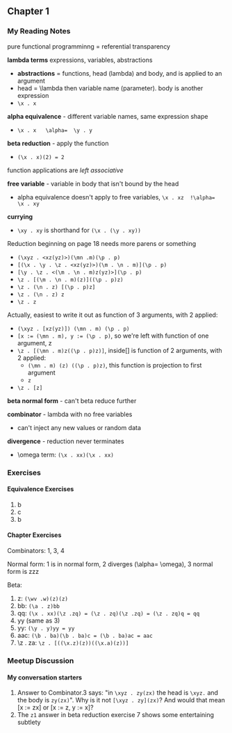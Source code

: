 ## Chapter 1

### My Reading Notes

pure functional programminng = referential transparency

**lambda terms** expressions, variables, abstractions
* **abstractions** = functions, head (lambda) and body, and is applied to an argument
* head = \lambda then variable name (parameter). body is another expression
* `\x . x`

**alpha equivalence** - different variable names, same expression shape
* `\x . x   \alpha=  \y . y`

**beta reduction** - apply the function
* `(\x . x)(2) = 2`

function applications are _left associative_

**free variable** - variable in body that isn't bound by the head
* alpha equivalence doesn't apply to free variables, `\x . xz  !\alpha=  \x . xy`

**currying**
* `\xy . xy` is shorthand for `(\x . (\y . xy))`

Reduction beginning on page 18 needs more parens or something
* `(\xyz . <xz(yz)>)(\mn .m)(\p . p)`
* `[(\x . \y . \z . <xz(yz)>)(\m . \n . m)](\p . p)`
* `[\y . \z . <(\m . \n . m)z(yz)>](\p . p)`
* `\z . [(\m . \n . m)(z)]((\p . p)z)`
* `\z . (\n . z) [(\p . p)z]`
* `\z . (\n . z) z`
* `\z . z`

Actually, easiest to write it out as function of 3 arguments, with 2 applied:
* `(\xyz . [xz(yz)]) (\mn . m) (\p . p)`
* `[x := (\mn . m), y := (\p . p)`, so we're left with function of one argument, z
* `\z . [(\mn . m)z((\p . p)z)]`, inside[] is function of 2 arguments, with 2 applied:
    * `(\mn . m) (z) ((\p . p)z)`, this function is projection to first argument
    * `z`
* `\z . [z]`

**beta normal form** - can't beta reduce further

**combinator** - lambda with no free variables
* can't inject any new values or random data

**divergence** - reduction never terminates
* \omega term: `(\x . xx)(\x . xx)`

### Exercises

#### Equivalence Exercises

1. b
2. c
3. b

#### Chapter Exercises

Combinators: 1, 3, 4

Normal form: 1 is in normal form, 2 diverges (\alpha= \omega), 3 normal form is zzz

Beta:
1. z: `(\wv .w)(z)(z)`
2. bb: `(\a . z)bb`
3. qq: `(\x . xx)(\z .zq) = (\z . zq)(\z .zq) = (\z . zq)q = qq`
4. yy (same as 3)
5. yy: `(\y . y)yy = yy`
6. aac: `(\b . ba)(\b . ba)c = (\b . ba)ac = aac`
7. \z . za: `\z . [((\x.z)(z))((\x.a)(z))]`


### Meetup Discussion

#### My conversation starters

1. Answer to Combinator.3 says: "in `\xyz . zy(zx)` the head is `\xyz.` and the body is `zy(zx)`".
   Why is it not `[\xyz . zy](zx)`? And would that mean [x := zx] or [x := z, y := x]?
2. The `z1` answer in beta reduction exercise 7 shows some entertaining subtlety
